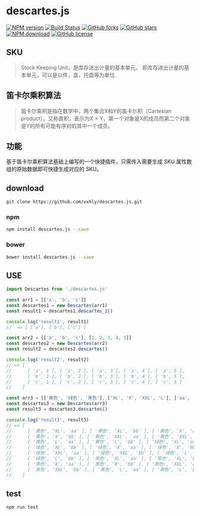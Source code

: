# descartes.js

[![NPM version](https://img.shields.io/npm/v/descartes.js.svg?style=flat-square)](https://www.npmjs.com/package/descartes.js) [![Build Status](https://travis-ci.org/vxhly/descartes.js.svg?branch=master)](https://travis-ci.org/vxhly/descartes.js) [![GitHub forks](https://img.shields.io/github/forks/vxhly/descartes.js.svg)](https://github.com/vxhly/descartes.js/network) [![GitHub stars](https://img.shields.io/github/stars/vxhly/descartes.js.svg)](https://github.com/vxhly/descartes.js/stargazers) [![NPM download](https://img.shields.io/npm/dm/descartes.js.svg?style=flat-square)](https://npmjs.org/package/descartes.js) [![GitHub license](https://img.shields.io/github/license/vxhly/descartes.js.svg)](https://github.com/vxhly/descartes.js/blob/master/LICENSE)

## SKU

> Stock Keeping Unit，是库存进出计量的基本单元。 即库存进出计量的基本单元，可以是以件，盒，托盘等为单位.

## 笛卡尔乘积算法

> 笛卡尔乘积是指在数学中，两个集合X和Y的笛卡尓积（Cartesian product），又称直积，表示为X × Y，第一个对象是X的成员而第二个对象是Y的所有可能有序对的其中一个成员。

## 功能

基于笛卡尔乘积算法基础上编写的一个快捷插件，只需传入需要生成 SKU 属性数组的原始数据即可快捷生成对应的 SKU。 

## download

```bash
git clone https://github.com/vxhly/descartes.js.git
```

### npm

```bash
npm install descartes.js --save
```

### bower

```bash
bower install descartes.js --save
```

## USE

```javascript
import Descartes from './descartes.js'

const arr1 = [['a', 'b', 'c']]
const descartes1 = new Descartes(arr1)
const result1 = descartes1.descartes_1()

console.log('result1', result1)
//  => [ ['a'], ['b'], ['c'] ]

const arr2 = [['a', 'b', 'c'], [1, 2, 3, 4, 5]]
const descartes2 = new Descartes(arr2)
const result2 = descartes2.descartes()

console.log('result2', result2)
// => [ 
//      [ 'a', 1 ], [ 'a', 2 ], [ 'a', 3 ], [ 'a', 4 ], [ 'a', 5 ],
//      [ 'b', 1 ], [ 'b', 2 ], [ 'b', 3 ], [ 'b', 4 ], [ 'b', 5 ],
//      [ 'c', 1 ], [ 'c', 2 ], [ 'c', 3 ], [ 'c', 4 ], [ 'c', 5 ] 
//    ]   

const arr3 = [['黄色', '绿色', '黑色'], ['XL', 'X', 'XXL', 'L'], ['aa', 'bb']]
const descartes3 = new Descartes(arr3)
const result3 = descartes3.descartes()

console.log('result3', result3)
// => [ 
//      [ '黄色', 'XL', 'aa' ], [ '黄色', 'XL', 'bb' ], [ '黄色', 'X', 'aa' ],
//      [ '黄色', 'X', 'bb' ], [ '黄色', 'XXL', 'aa' ], [ '黄色', 'XXL', 'bb' ],
//      [ '黄色', 'L', 'aa' ], [ '黄色', 'L', 'bb' ], [ '绿色', 'XL', 'aa' ],
//      [ '绿色', 'XL', 'bb' ], [ '绿色', 'X', 'aa' ], [ '绿色', 'X', 'bb' ],
//      [ '绿色', 'XXL', 'aa' ], [ '绿色', 'XXL', 'bb' ], [ '绿色', 'L', 'aa' ],
//      [ '绿色', 'L', 'bb' ], [ '黑色', 'XL', 'aa' ], [ '黑色', 'XL', 'bb' ],
//      [ '黑色', 'X', 'aa' ], [ '黑色', 'X', 'bb' ], [ '黑色', 'XXL', 'aa' ],
//      [ '黑色', 'XXL', 'bb' ], [ '黑色', 'L', 'aa' ], [ '黑色', 'L', 'bb' ] 
//    ]
```

## test

```bash
npm run test
```
